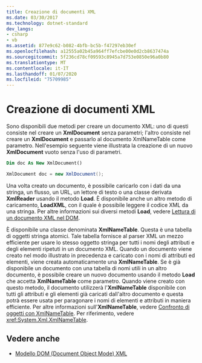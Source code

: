 ```yaml
---
title: Creazione di documenti XML
ms.date: 03/30/2017
ms.technology: dotnet-standard
dev_langs:
- csharp
- vb
ms.assetid: 877e9c62-b082-4bfb-bc5b-f47297eb30ef
ms.openlocfilehash: a12555a02b45a964ff7efcbe00e0d2cb8637474a
ms.sourcegitcommit: 5f236cd78cf09593c8945a7d753e0850e96a0b80
ms.translationtype: MT
ms.contentlocale: it-IT
ms.lasthandoff: 01/07/2020
ms.locfileid: "75709985"
---
```

# <a name="xml-document-creation"></a>Creazione di documenti XML
Sono disponibili due metodi per creare un documento XML: uno di questi consiste nel creare un **XmlDocument** senza parametri; l'altro consiste nel creare un **XmlDocument** e passarlo al documento XmlNameTable come parametro. Nell'esempio seguente viene illustrata la creazione di un nuovo **XmlDocument** vuoto senza l'uso di parametri.  
  
```vb  
Dim doc As New XmlDocument()  
```  
  
```csharp  
XmlDocument doc = new XmlDocument();  
```  
  
 Una volta creato un documento, è possibile caricarlo con i dati da una stringa, un flusso, un URL, un lettore di testo o una classe derivata **XmlReader** usando il metodo **Load**. È disponibile anche un altro metodo di caricamento, **LoadXML**, con il quale è possibile leggere il codice XML da una stringa. Per altre informazioni sui diversi metodi **Load**, vedere [Lettura di un documento XML nel DOM](../../../../docs/standard/data/xml/reading-an-xml-document-into-the-dom.md).  
  
 È disponibile una classe denominata **XmlNameTable**. Questa è una tabella di oggetti stringa atomici. Tale tabella fornisce al parser XML un mezzo efficiente per usare lo stesso oggetto stringa per tutti i nomi degli attributi e degli elementi ripetuti in un documento XML. Quando un documento viene creato nel modo illustrato in precedenza e caricato con i nomi di attributi ed elementi, viene creata automaticamente una **XmlNameTable**. Se è già disponibile un documento con una tabella di nomi utili in un altro documento, è possibile creare un nuovo documento usando il metodo **Load** che accetta **XmlNameTable** come parametro. Quando viene creato con questo metodo, il documento utilizzerà l'**XmlNameTable** disponibile con tutti gli attributi e gli elementi già caricati dall'altro documento e questa potrà essere usata per paragonare i nomi di elementi e attributi in maniera efficiente. Per altre informazioni sull'**XmlNameTable**, vedere [Confronto di oggetti con XmlNameTable](../../../../docs/standard/data/xml/object-comparison-using-xmlnametable.md). Per riferimento, vedere <xref:System.Xml.XmlNameTable>.  
  
## <a name="see-also"></a>Vedere anche

- [Modello DOM (Document Object Mode) XML](../../../../docs/standard/data/xml/xml-document-object-model-dom.md)
